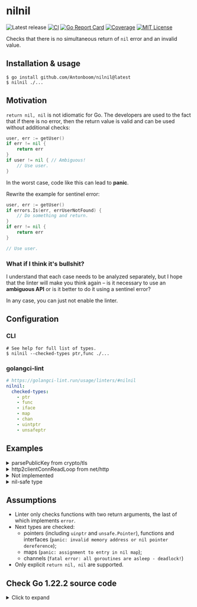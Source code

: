 # nilnil

![Latest release](https://img.shields.io/github/v/release/Antonboom/nilnil)
[![CI](https://github.com/Antonboom/nilnil/actions/workflows/ci.yml/badge.svg)](https://github.com/Antonboom/nilnil/actions/workflows/ci.yml)
[![Go Report Card](https://goreportcard.com/badge/github.com/Antonboom/nilnil)](https://goreportcard.com/report/github.com/Antonboom/nilnil)
[![Coverage](https://coveralls.io/repos/github/Antonboom/nilnil/badge.svg?branch=master)](https://coveralls.io/github/Antonboom/nilnil?branch=master)
[![MIT License](http://img.shields.io/badge/license-MIT-blue.svg?style=flat)](LICENSE)

Checks that there is no simultaneous return of `nil` error and an invalid value.

## Installation & usage

```
$ go install github.com/Antonboom/nilnil@latest
$ nilnil ./...
```

## Motivation

`return nil, nil` is not idiomatic for Go. The developers are used to the fact that 
if there is no error, then the return value is valid and can be used without additional checks:
```go
user, err := getUser()
if err != nil {
    return err
}
if user != nil { // Ambiguous!
    // Use user.
}
```
In the worst case, code like this can lead to **panic**.
<br>

Rewrite the example for sentinel error:
```go
user, err := getUser()
if errors.Is(err, errUserNotFound) {
    // Do something and return.
}
if err != nil {
    return err
}

// Use user.
```

### What if I think it's bullshit?

I understand that each case needs to be analyzed separately, 
but I hope that the linter will make you think again –
is it necessary to use an **ambiguous API** or is it better to do it using a sentinel error?
<br>

In any case, you can just not enable the linter.

## Configuration

### CLI

```shell
# See help for full list of types.
$ nilnil --checked-types ptr,func ./...
```

### golangci-lint

```yaml
# https://golangci-lint.run/usage/linters/#nilnil
nilnil:
  checked-types:
    - ptr
    - func
    - iface
    - map
    - chan
    - uintptr
    - unsafeptr
```

## Examples

<details>
  <summary>parsePublicKey from crypto/tls</summary>

```go
// BEFORE

func parsePublicKey(algo PublicKeyAlgorithm, keyData *publicKeyInfo) (interface{}, error) {
    der := cryptobyte.String(keyData.PublicKey.RightAlign())
    switch algo {
    case RSA:
        // ...
        return pub, nil
    case ECDSA:
        // ...
        return pub, nil
    case Ed25519:
        // ...
        return ed25519.PublicKey(der), nil
    case DSA:
        // ...
        return pub, nil
    default:
        return nil, nil
    }
}

// AFTER

var errUnknownPublicKeyAlgo = errors.New("unknown public key algo")

func parsePublicKey(algo PublicKeyAlgorithm, keyData *publicKeyInfo) (interface{}, error) {
    der := cryptobyte.String(keyData.PublicKey.RightAlign())
    switch algo {
    case RSA:
        // ...
        return pub, nil
    case ECDSA:
        // ...
        return pub, nil
    case Ed25519:
        // ...
        return ed25519.PublicKey(der), nil
    case DSA:
        // ...
        return pub, nil
    default:
        return nil, fmt.Errorf("%w: %v", errUnknownPublicKeyAlgo, algo)
    }
}
```

</details>

<details>
  <summary>http2clientConnReadLoop from net/http</summary>

```go
// BEFORE

// As a special case, handleResponse may return (nil, nil) to skip the frame.
func (rl *http2clientConnReadLoop) handleResponse(/* ... */) (*Response, error) {
    if statusCode >= 100 && statusCode <= 199 {
        return nil, nil
    }
}

// ...
res, err := rl.handleResponse(cs, f)
if err != nil {
	return err
}
if res == nil {
    // (nil, nil) special case. See handleResponse docs.
    return nil
}

// AFTER

var errNeedSkipFrame = errors.New("need skip frame")

// As a special case, handleResponse may return errNeedSkipFrame to skip the frame.
func (rl *http2clientConnReadLoop) handleResponse(/* ... */) (*Response, error) {
    if statusCode >= 100 && statusCode <= 199 {
        return nil, errNeedSkipFrame
    }
}

// ...
res, err := rl.handleResponse(cs, f)
if errors.Is(err, errNeedSkipFrame) {
    return nil
}
if err != nil {
    return err
}
```

</details>

<details>
  <summary>Not implemented</summary>

```go
// BEFORE

func (s *Service) StartStream(ctx context.Context) (*Stream, error) {
    return nil, nil
}

// AFTER

func (s *Service) StartStream(ctx context.Context) (*Stream, error) {
    return nil, errors.New("not implemented")
}
```

</details>

<details>
  <summary>nil-safe type</summary>

```go
package ratelimiter

type RateLimiter struct {
    // ...
}

func New() (*RateLimiter, error) {
    // It's OK, RateLimiter is nil-safe.
    // But it's better not to do it anyway.
    return nil, nil
}

func (r *RateLimiter) Allow() bool {
    if r == nil {
        return true
    }
    return r.allow()
}
```

</details>

## Assumptions

- Linter only checks functions with two return arguments, the last of which implements `error`.
- Next types are checked:
  * pointers (including `uinptr` and `unsafe.Pointer`), functions and interfaces (`panic: invalid memory address or nil pointer dereference`);
  * maps (`panic: assignment to entry in nil map`);
  * channels (`fatal error: all goroutines are asleep - deadlock!`)
- Only explicit `return nil, nil` are supported.

## Check Go 1.22.2 source code

<details>
  <summary>Click to expand</summary>

```shell
$ cd $GOROOT/src
$ nilnil ./...
/usr/local/go/src/internal/bisect/bisect.go:196:3: return both the `nil` error and invalid value: use a sentinel error instead
/usr/local/go/src/net/fd_unix.go:71:3: return both the `nil` error and invalid value: use a sentinel error instead
/usr/local/go/src/net/fd_unix.go:79:4: return both the `nil` error and invalid value: use a sentinel error instead
/usr/local/go/src/net/fd_unix.go:156:4: return both the `nil` error and invalid value: use a sentinel error instead
/usr/local/go/src/net/iprawsock_posix.go:36:3: return both the `nil` error and invalid value: use a sentinel error instead
/usr/local/go/src/net/tcpsock_posix.go:38:3: return both the `nil` error and invalid value: use a sentinel error instead
/usr/local/go/src/net/udpsock_posix.go:37:3: return both the `nil` error and invalid value: use a sentinel error instead
/usr/local/go/src/net/unixsock_posix.go:92:3: return both the `nil` error and invalid value: use a sentinel error instead
/usr/local/go/src/crypto/tls/key_agreement.go:46:2: return both the `nil` error and invalid value: use a sentinel error instead
/usr/local/go/src/crypto/tls/ticket.go:355:3: return both the `nil` error and invalid value: use a sentinel error instead
/usr/local/go/src/crypto/tls/ticket.go:359:3: return both the `nil` error and invalid value: use a sentinel error instead
/usr/local/go/src/database/sql/driver/types.go:157:3: return both the `nil` error and invalid value: use a sentinel error instead
/usr/local/go/src/database/sql/driver/types.go:232:3: return both the `nil` error and invalid value: use a sentinel error instead
/usr/local/go/src/database/sql/driver/types.go:263:4: return both the `nil` error and invalid value: use a sentinel error instead
/usr/local/go/src/database/sql/convert.go:548:3: return both the `nil` error and invalid value: use a sentinel error instead
/usr/local/go/src/database/sql/sql.go:205:3: return both the `nil` error and invalid value: use a sentinel error instead
/usr/local/go/src/database/sql/sql.go:231:3: return both the `nil` error and invalid value: use a sentinel error instead
/usr/local/go/src/database/sql/sql.go:257:3: return both the `nil` error and invalid value: use a sentinel error instead
/usr/local/go/src/database/sql/sql.go:284:3: return both the `nil` error and invalid value: use a sentinel error instead
/usr/local/go/src/database/sql/sql.go:311:3: return both the `nil` error and invalid value: use a sentinel error instead
/usr/local/go/src/database/sql/sql.go:337:3: return both the `nil` error and invalid value: use a sentinel error instead
/usr/local/go/src/database/sql/sql.go:363:3: return both the `nil` error and invalid value: use a sentinel error instead
/usr/local/go/src/database/sql/sql.go:389:3: return both the `nil` error and invalid value: use a sentinel error instead
/usr/local/go/src/database/sql/sql.go:422:3: return both the `nil` error and invalid value: use a sentinel error instead
/usr/local/go/src/debug/dwarf/entry.go:884:3: return both the `nil` error and invalid value: use a sentinel error instead
/usr/local/go/src/debug/dwarf/line.go:146:3: return both the `nil` error and invalid value: use a sentinel error instead
/usr/local/go/src/debug/dwarf/line.go:153:3: return both the `nil` error and invalid value: use a sentinel error instead
/usr/local/go/src/debug/dwarf/typeunit.go:138:3: return both the `nil` error and invalid value: use a sentinel error instead
/usr/local/go/src/debug/pe/file.go:470:3: return both the `nil` error and invalid value: use a sentinel error instead
/usr/local/go/src/net/http/h2_bundle.go:9530:3: return both the `nil` error and invalid value: use a sentinel error instead
/usr/local/go/src/net/http/transfer.go:765:3: return both the `nil` error and invalid value: use a sentinel error instead
/usr/local/go/src/net/http/transfer.go:775:3: return both the `nil` error and invalid value: use a sentinel error instead
/usr/local/go/src/net/http/transfer.go:798:3: return both the `nil` error and invalid value: use a sentinel error instead
/usr/local/go/src/go/build/build.go:1442:3: return both the `nil` error and invalid value: use a sentinel error instead
/usr/local/go/src/go/build/build.go:1453:3: return both the `nil` error and invalid value: use a sentinel error instead
/usr/local/go/src/go/build/build.go:1457:3: return both the `nil` error and invalid value: use a sentinel error instead
/usr/local/go/src/go/build/build.go:1491:3: return both the `nil` error and invalid value: use a sentinel error instead
/usr/local/go/src/go/internal/gccgoimporter/ar.go:125:3: return both the `nil` error and invalid value: use a sentinel error instead
/usr/local/go/src/image/jpeg/reader.go:622:5: return both the `nil` error and invalid value: use a sentinel error instead
/usr/local/go/src/image/png/reader.go:434:4: return both the `nil` error and invalid value: use a sentinel error instead
/usr/local/go/src/internal/profile/legacy_profile.go:1089:4: return both the `nil` error and invalid value: use a sentinel error instead
/usr/local/go/src/net/internal/socktest/switch.go:142:3: return both the `nil` error and invalid value: use a sentinel error instead
/usr/local/go/src/crypto/tls/handshake_client_test.go:2712:4: return both the `nil` error and invalid value: use a sentinel error instead
/usr/local/go/src/crypto/tls/handshake_server_test.go:427:4: return both the `nil` error and invalid value: use a sentinel error instead
/usr/local/go/src/crypto/tls/handshake_server_test.go:1029:3: return both the `nil` error and invalid value: use a sentinel error instead
/usr/local/go/src/crypto/tls/handshake_server_test.go:1490:4: return both the `nil` error and invalid value: use a sentinel error instead
/usr/local/go/src/crypto/tls/quic_test.go:390:3: return both the `nil` error and invalid value: use a sentinel error instead
/usr/local/go/src/crypto/tls/tls_test.go:777:4: return both the `nil` error and invalid value: use a sentinel error instead
/usr/local/go/src/crypto/tls/tls_test.go:781:4: return both the `nil` error and invalid value: use a sentinel error instead
/usr/local/go/src/crypto/tls/tls_test.go:785:4: return both the `nil` error and invalid value: use a sentinel error instead
/usr/local/go/src/crypto/tls/tls_test.go:797:4: return both the `nil` error and invalid value: use a sentinel error instead
/usr/local/go/src/database/sql/fakedb_test.go:1200:4: return both the `nil` error and invalid value: use a sentinel error instead
/usr/local/go/src/database/sql/sql_test.go:938:2: return both the `nil` error and invalid value: use a sentinel error instead
/usr/local/go/src/database/sql/sql_test.go:942:2: return both the `nil` error and invalid value: use a sentinel error instead
/usr/local/go/src/encoding/xml/xml_test.go:92:4: return both the `nil` error and invalid value: use a sentinel error instead
/usr/local/go/src/net/main_posix_test.go:48:3: return both the `nil` error and invalid value: use a sentinel error instead
/usr/local/go/src/net/net_test.go:338:3: return both the `nil` error and invalid value: use a sentinel error instead
/usr/local/go/src/net/http/transport_test.go:6234:85: return both the `nil` error and invalid value: use a sentinel error instead
/usr/local/go/src/net/internal/socktest/main_test.go:48:61: return both the `nil` error and invalid value: use a sentinel error instead
```

</details>
